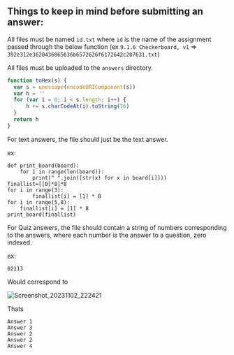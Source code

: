 ## Things to keep in mind before submitting an answer:

All files must be named `id.txt` where `id` is the name of the assignment passed through the below function (ex `9.1.6 Checkerboard, v1` => `392e312e3620436865636b6572626f6172642c207631.txt`)

All files must be uploaded to the `answers` directory.

```javascript
function toHex(s) {
  var s = unescape(encodeURIComponent(s))
  var h = ''
  for (var i = 0; i < s.length; i++) {
      h += s.charCodeAt(i).toString(16)
  }
  return h
}
```
For text answers, the file should just be the text answer.

ex:
```
def print_board(board):
    for i in range(len(board)):
        print(" ".join([str(x) for x in board[i]]))
finallist=[[0]*8]*8
for i in range(3):
        finallist[i] = [1] * 8
for i in range(5,8):
    finallist[i] = [1] * 8
print_board(finallist)
```

For Quiz answers, the file should contain a string of numbers corresponding to the answers, where each number is the answer to a question, zero indexed.

ex:
```
02113
```

Would correspond to

![Screenshot_20231102_222421](https://github.com/starchyunderscore/codehscheat/assets/102399926/e7345a2c-243b-4e6c-95fa-70a13287ac10)

Thats

```
Answer 1
Answer 3
Answer 2
Answer 2
Answer 4
```

